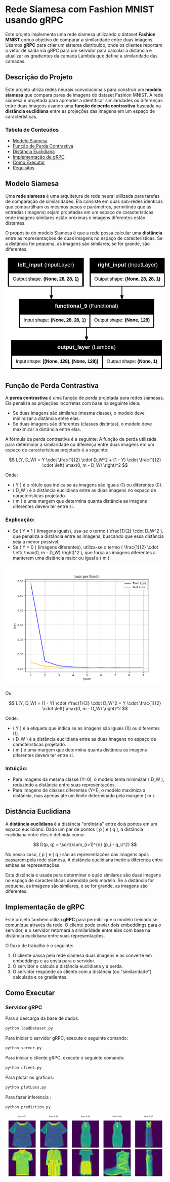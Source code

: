 # Rede Siamesa com Fashion MNIST usando gRPC



Este projeto implementa uma rede siamesa utilizando o dataset **Fashion MNIST** com o objetivo de comparar a similaridade entre duas imagens. Usamos **gRPC** para criar um sistema distribuído, onde os clientes reportam o vetor de saída via gRPC para um servidor para calcular a distância e atualizar os gradientes da camada Lambda que define a similaridade das camadas.

## Descrição do Projeto

Este projeto utiliza redes neurais convolucionais para construir um **modelo siamesa** que compara pares de imagens do dataset Fashion MNIST. A rede siamesa é projetada para aprender a identificar similaridades ou diferenças entre duas imagens usando uma **função de perda contrastiva** baseada na **distância euclidiana** entre as projeções das imagens em um espaço de características.

### Tabela de Conteúdos
- [Modelo Siamesa](#modelo-siamesa)
- [Função de Perda Contrastiva](#função-de-perda-contrastiva)
- [Distância Euclidiana](#distância-euclidiana)
- [Implementação de gRPC](#implementação-de-grpc)
- [Como Executar](#como-executar)
- [Requisitos](#requisitos)

## Modelo Siamesa

Uma **rede siamesa** é uma arquitetura de rede neural utilizada para tarefas de comparação de similaridades. Ela consiste em duas sub-redes idênticas que compartilham os mesmos pesos e parâmetros, permitindo que as entradas (imagens) sejam projetadas em um espaço de características onde imagens similares estão próximas e imagens diferentes estão distantes.



O propósito do modelo Siamesa é que a rede possa calcular uma **distância** entre as representações de duas imagens no espaço de características. Se a distância for pequena, as imagens são similares; se for grande, são diferentes.

![Descripción de la imagen](./img/model.png)

## Função de Perda Contrastiva

A **perda contrastiva** é uma função de perda projetada para redes siamesas. Ela penaliza as projeções incorretas com base na seguinte ideia:

- Se duas imagens são similares (mesma classe), o modelo deve minimizar a distância entre elas.
- Se duas imagens são diferentes (classes distintas), o modelo deve maximizar a distância entre elas.

A fórmula da perda contrastiva é a seguinte:
A função de perda utilizada para determinar a similaridade ou diferença entre duas imagens em um espaço de características projetado é a seguinte:

$$
L(Y, D_W) = Y \cdot \frac{1}{2} \cdot D_W^2 + (1 - Y) \cdot \frac{1}{2} \cdot \left( \max(0, m - D_W) \right)^2
$$

Onde:

- \( Y \) é o rótulo que indica se as imagens são iguais (1) ou diferentes (0).
- \( D_W \) é a distância euclidiana entre as duas imagens no espaço de características projetado.
- \( m \) é uma margem que determina quanta distância as imagens diferentes devem ter entre si.

### Explicação:

- Se \( Y = 1 \) (imagens iguais), usa-se o termo \( \frac{1}{2} \cdot D_W^2 \), que penaliza a distância entre as imagens, buscando que essa distância seja a menor possível.
- Se \( Y = 0 \) (imagens diferentes), utiliza-se o termo \( \frac{1}{2} \cdot \left( \max(0, m - D_W) \right)^2 \), que força as imagens diferentes a manterem uma distância maior ou igual a \( m \).

![Descripción de la imagen](./img/LossPlot.png)


Ou:

$$
L(Y, D_W) = (1 - Y) \cdot \frac{1}{2} \cdot D_W^2 + Y \cdot \frac{1}{2} \cdot \left( \max(0, m - D_W) \right)^2
$$


Onde:

- \( Y \) é a etiqueta que indica se as imagens são iguais (0) ou diferentes (1).
- \( D_W \) é a distância euclidiana entre as duas imagens no espaço de características projetado.
- \( m \) é uma margem que determina quanta distância as imagens diferentes devem ter entre si.

### Intuição:
- Para imagens da mesma classe (Y=0), o modelo tenta minimizar \( D_W \), reduzindo a distância entre suas representações.
- Para imagens de classes diferentes (Y=1), o modelo maximiza a distância, mas apenas até um limite determinado pela margem \( m \).

## Distância Euclidiana

A **distância euclidiana** é a distância "ordinária" entre dois pontos em um espaço euclidiano. Dado um par de pontos \( p \) e \( q \), a distância euclidiana entre eles é definida como:


$$
D(p, q) = \sqrt{\sum_{i=1}^{n} (p_i - q_i)^2}
$$


No nosso caso, \( p \) e \( q \) são as representações das imagens após passarem pela rede siamesa. A distância euclidiana mede a diferença entre ambas as representações.

Esta distância é usada para determinar o quão similares são duas imagens no espaço de características aprendido pelo modelo. Se a distância for pequena, as imagens são similares, e se for grande, as imagens são diferentes.

## Implementação de gRPC

Este projeto também utiliza **gRPC** para permitir que o modelo treinado se comunique através da rede. O cliente pode enviar dois embeddings para o servidor, e o servidor retornará a similaridade entre elas com base na distância euclidiana entre suas representações.

O fluxo de trabalho é o seguinte:

1. O cliente passa pela rede siamesa duas imagens e as converte em embeddings e as envia para o servidor.
2. O servidor e calcula a distância euclidiana y a perda.
3. O servidor responde ao cliente com a distância (ou "similaridade") calculada e os gradientes.

## Como Executar

### Servidor gRPC

Para a descarga da  base de dados:

```bash
python loadDataset.py
```
Para iniciar o servidor gRPC, execute o seguinte comando:

```bash
python server.py
```
Para iniciar o cliente gRPC, execute o seguinte comando:

```bash
python client.py
```

Para plotar os graficos:

```bash
python plotLoss.py
```

Para fazer inferencia :

```bash
python prediction.py
```

![Descripción de la imagen](./img/prediction.png)
